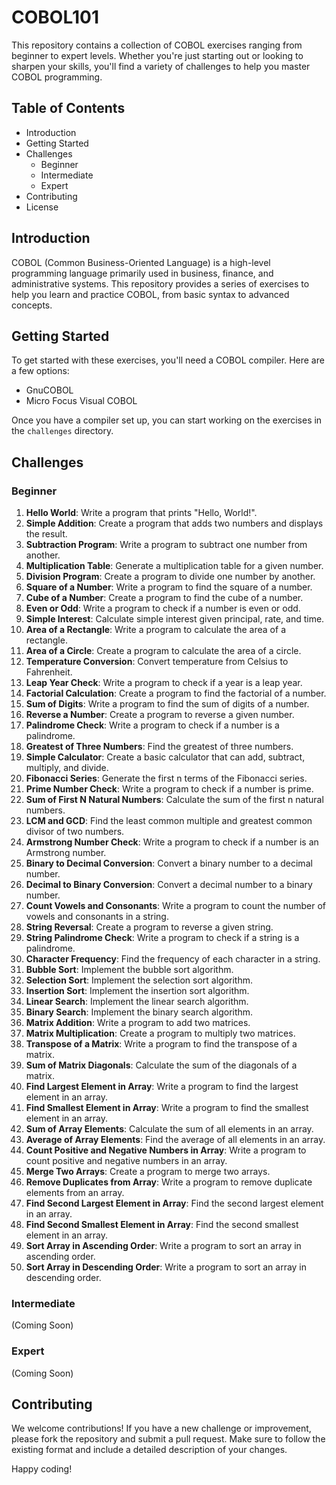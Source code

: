 # COBOL101
This repository contains a collection of COBOL exercises ranging from beginner to expert levels. Whether you're just starting out or looking to sharpen your skills, you'll find a variety of challenges to help you master COBOL programming.
## Table of Contents
- Introduction
- Getting Started
- Challenges
  - Beginner
  - Intermediate
  - Expert
- Contributing
- License

## Introduction
COBOL (Common Business-Oriented Language) is a high-level programming language primarily used in business, finance, and administrative systems. This repository provides a series of exercises to help you learn and practice COBOL, from basic syntax to advanced concepts.

## Getting Started
To get started with these exercises, you'll need a COBOL compiler. Here are a few options:
- GnuCOBOL
- Micro Focus Visual COBOL

Once you have a compiler set up, you can start working on the exercises in the `challenges` directory.

## Challenges

### Beginner
1. **Hello World**: Write a program that prints "Hello, World!".
2. **Simple Addition**: Create a program that adds two numbers and displays the result.
3. **Subtraction Program**: Write a program to subtract one number from another.
4. **Multiplication Table**: Generate a multiplication table for a given number.
5. **Division Program**: Create a program to divide one number by another.
6. **Square of a Number**: Write a program to find the square of a number.
7. **Cube of a Number**: Create a program to find the cube of a number.
8. **Even or Odd**: Write a program to check if a number is even or odd.
9. **Simple Interest**: Calculate simple interest given principal, rate, and time.
10. **Area of a Rectangle**: Write a program to calculate the area of a rectangle.
11. **Area of a Circle**: Create a program to calculate the area of a circle.
12. **Temperature Conversion**: Convert temperature from Celsius to Fahrenheit.
13. **Leap Year Check**: Write a program to check if a year is a leap year.
14. **Factorial Calculation**: Create a program to find the factorial of a number.
15. **Sum of Digits**: Write a program to find the sum of digits of a number.
16. **Reverse a Number**: Create a program to reverse a given number.
17. **Palindrome Check**: Write a program to check if a number is a palindrome.
18. **Greatest of Three Numbers**: Find the greatest of three numbers.
19. **Simple Calculator**: Create a basic calculator that can add, subtract, multiply, and divide.
20. **Fibonacci Series**: Generate the first n terms of the Fibonacci series.
21. **Prime Number Check**: Write a program to check if a number is prime.
22. **Sum of First N Natural Numbers**: Calculate the sum of the first n natural numbers.
23. **LCM and GCD**: Find the least common multiple and greatest common divisor of two numbers.
24. **Armstrong Number Check**: Write a program to check if a number is an Armstrong number.
25. **Binary to Decimal Conversion**: Convert a binary number to a decimal number.
26. **Decimal to Binary Conversion**: Convert a decimal number to a binary number.
27. **Count Vowels and Consonants**: Write a program to count the number of vowels and consonants in a string.
28. **String Reversal**: Create a program to reverse a given string.
29. **String Palindrome Check**: Write a program to check if a string is a palindrome.
30. **Character Frequency**: Find the frequency of each character in a string.
31. **Bubble Sort**: Implement the bubble sort algorithm.
32. **Selection Sort**: Implement the selection sort algorithm.
33. **Insertion Sort**: Implement the insertion sort algorithm.
34. **Linear Search**: Implement the linear search algorithm.
35. **Binary Search**: Implement the binary search algorithm.
36. **Matrix Addition**: Write a program to add two matrices.
37. **Matrix Multiplication**: Create a program to multiply two matrices.
38. **Transpose of a Matrix**: Write a program to find the transpose of a matrix.
39. **Sum of Matrix Diagonals**: Calculate the sum of the diagonals of a matrix.
40. **Find Largest Element in Array**: Write a program to find the largest element in an array.
41. **Find Smallest Element in Array**: Write a program to find the smallest element in an array.
42. **Sum of Array Elements**: Calculate the sum of all elements in an array.
43. **Average of Array Elements**: Find the average of all elements in an array.
44. **Count Positive and Negative Numbers in Array**: Write a program to count positive and negative numbers in an array.
45. **Merge Two Arrays**: Create a program to merge two arrays.
46. **Remove Duplicates from Array**: Write a program to remove duplicate elements from an array.
47. **Find Second Largest Element in Array**: Find the second largest element in an array.
48. **Find Second Smallest Element in Array**: Find the second smallest element in an array.
49. **Sort Array in Ascending Order**: Write a program to sort an array in ascending order.
50. **Sort Array in Descending Order**: Write a program to sort an array in descending order.

### Intermediate
(Coming Soon)

### Expert
(Coming Soon)

## Contributing
We welcome contributions! If you have a new challenge or improvement, please fork the repository and submit a pull request. Make sure to follow the existing format and include a detailed description of your changes.

Happy coding!

